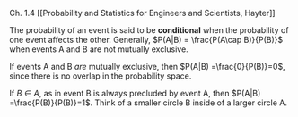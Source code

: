 Ch. 1.4 [[Probability and Statistics for Engineers and Scientists, Hayter]]

The probability of an event is said to be **conditional** when the probability of one event affects the other. Generally, $P(A|B) = \frac{P(A\cap B)}{P(B)}$ when events A and B are not mutually exclusive.

If events A and B *are* mutually exclusive, then $P(A|B) =\frac{0}{P(B)}=0$, since there is no overlap in the probability space.

If $B \in A$, as in event B is always precluded by event A, then $P(A|B) =\frac{P(B)}{P(B)}=1$. Think of a smaller circle B inside of a larger circle A.
